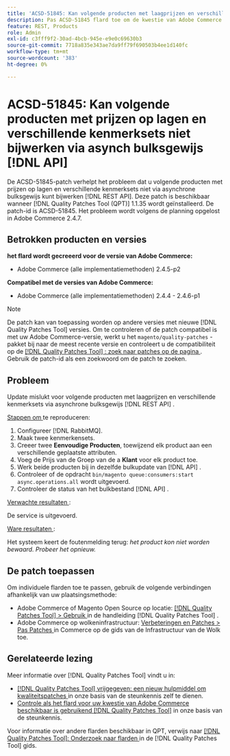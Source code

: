 ```yaml
---
title: 'ACSD-51845: Kan volgende producten met laagprijzen en verschillende kenmerkreeksen niet bijwerken via asynchrone bulkgoederen  [!DNL API]'
description: Pas ACSD-51845 flard toe om de kwestie van Adobe Commerce te bevestigen waar u geen verdere producten met laagprijzen en verschillende attributenreeksen via asynchrone bulk  [!DNL REST API] kunt bijwerken.
feature: REST, Products
role: Admin
exl-id: c3fff9f2-30ad-4bcb-945e-e9e0c69630b3
source-git-commit: 7718a835e343ae7da9ff79f690503b4ee1d140fc
workflow-type: tm+mt
source-wordcount: '383'
ht-degree: 0%

---
```


# ACSD-51845: Kan volgende producten met prijzen op lagen en verschillende kenmerksets niet bijwerken via asynch bulksgewijs [!DNL API]

De ACSD-51845-patch verhelpt het probleem dat u volgende producten met prijzen op lagen en verschillende kenmerksets niet via asynchrone bulksgewijs kunt bijwerken [!DNL REST API]. Deze patch is beschikbaar wanneer [!DNL Quality Patches Tool (QPT)] 1.1.35 wordt geïnstalleerd. De patch-id is ACSD-51845. Het probleem wordt volgens de planning opgelost in Adobe Commerce 2.4.7.

## Betrokken producten en versies

**het flard wordt gecreeerd voor de versie van Adobe Commerce:**

* Adobe Commerce (alle implementatiemethoden) 2.4.5-p2

**Compatibel met de versies van Adobe Commerce:**

* Adobe Commerce (alle implementatiemethoden) 2.4.4 - 2.4.6-p1

>[!NOTE]
>
>De patch kan van toepassing worden op andere versies met nieuwe [!DNL Quality Patches Tool] versies. Om te controleren of de patch compatibel is met uw Adobe Commerce-versie, werkt u het `magento/quality-patches` -pakket bij naar de meest recente versie en controleert u de compatibiliteit op de [[!DNL Quality Patches Tool] : zoek naar patches op de pagina ](https://experienceleague.adobe.com/tools/commerce-quality-patches/index.html) . Gebruik de patch-id als een zoekwoord om de patch te zoeken.

## Probleem

Update mislukt voor volgende producten met laagprijzen en verschillende kenmerksets via asynchrone bulksgewijs [!DNL REST API] .

<u> Stappen om </u> te reproduceren:

1. Configureer [!DNL RabbitMQ].
1. Maak twee kenmerkensets.
1. Creeer twee **Eenvoudige Producten**, toewijzend elk product aan een verschillende geplaatste attributen.
1. Voeg de Prijs van de Groep van de a **Klant** voor elk product toe.
1. Werk beide producten bij in dezelfde bulkupdate van [!DNL API] .
1. Controleer of de opdracht `bin/magento queue:consumers:start async.operations.all` wordt uitgevoerd.
1. Controleer de status van het bulkbestand [!DNL API] .

<u> Verwachte resultaten </u>:

De service is uitgevoerd.

<u> Ware resultaten </u>:

Het systeem keert de foutenmelding terug: *het product kon niet worden bewaard. Probeer het opnieuw.*

## De patch toepassen

Om individuele flarden toe te passen, gebruik de volgende verbindingen afhankelijk van uw plaatsingsmethode:

* Adobe Commerce of Magento Open Source op locatie: [[!DNL Quality Patches Tool]  > Gebruik ](https://experienceleague.adobe.com/docs/commerce-operations/tools/quality-patches-tool/usage.html) in de handleiding [!DNL Quality Patches Tool] .
* Adobe Commerce op wolkeninfrastructuur: [ Verbeteringen en Patches > Pas Patches ](https://experienceleague.adobe.com/docs/commerce-cloud-service/user-guide/develop/upgrade/apply-patches.html) in Commerce op de gids van de Infrastructuur van de Wolk toe.

## Gerelateerde lezing

Meer informatie over [!DNL Quality Patches Tool] vindt u in:

* [[!DNL Quality Patches Tool]  vrijgegeven: een nieuw hulpmiddel om kwaliteitspatches ](/help/announcements/adobe-commerce-announcements/magento-quality-patches-released-new-tool-to-self-serve-quality-patches.md) in onze basis van de steunkennis zelf te dienen.
* [ Controle als het flard voor uw kwestie van Adobe Commerce beschikbaar is gebruikend  [!DNL Quality Patches Tool]](/help/support-tools/patches-available-in-qpt-tool/check-patch-for-magento-issue-with-magento-quality-patches.md) in onze basis van de steunkennis.

Voor informatie over andere flarden beschikbaar in QPT, verwijs naar [[!DNL Quality Patches Tool]: Onderzoek naar flarden ](https://experienceleague.adobe.com/tools/commerce-quality-patches/index.html) in de [!DNL Quality Patches Tool] gids.
